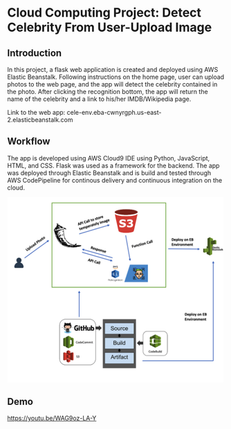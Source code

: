 # Cloud Computing Project: Detect Celebrity From User-Upload Image

## Introduction

In this project, a flask web application is created and deployed using AWS Elastic Beanstalk. Following instructions on the home page, user can upload photos to the web page, and the app will detect the celebrity contained in the photo. After clicking the recognition bottom, the app will return the name of the celebrity and a link to his/her IMDB/Wikipedia page.

Link to the web app: cele-env.eba-cwnyrgph.us-east-2.elasticbeanstalk.com 

## Workflow

The app is developed using AWS Cloud9 IDE using Python, JavaScript, HTML, and CSS. Flask was used as a framework for the backend. The app was deployed through Elastic Beanstalk and is build and tested through AWS CodePipeline for continous delivery and continuous integration on the cloud.

[<img src="workflow.png" width="500"/>](workflow.png)

## Demo
https://youtu.be/WAG9oz-LA-Y
